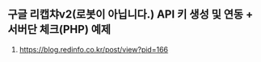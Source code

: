 ## 구글 리캡챠v2(로봇이 아닙니다.) API 키 생성 및 연동 + 서버단 체크(PHP) 예제

1. <https://blog.redinfo.co.kr/post/view?pid=166>
